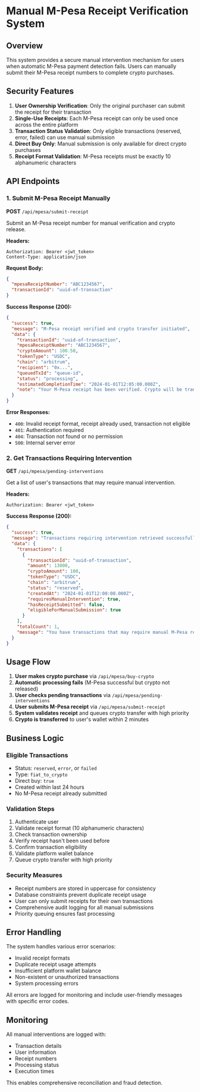 # Manual M-Pesa Receipt Verification System

## Overview

This system provides a secure manual intervention mechanism for users when automatic M-Pesa payment detection fails. Users can manually submit their M-Pesa receipt numbers to complete crypto purchases.

## Security Features

1. **User Ownership Verification**: Only the original purchaser can submit the receipt for their transaction
2. **Single-Use Receipts**: Each M-Pesa receipt can only be used once across the entire platform
3. **Transaction Status Validation**: Only eligible transactions (reserved, error, failed) can use manual submission
4. **Direct Buy Only**: Manual submission is only available for direct crypto purchases
5. **Receipt Format Validation**: M-Pesa receipts must be exactly 10 alphanumeric characters

## API Endpoints

### 1. Submit M-Pesa Receipt Manually

**POST** `/api/mpesa/submit-receipt`

Submit an M-Pesa receipt number for manual verification and crypto release.

**Headers:**
```
Authorization: Bearer <jwt_token>
Content-Type: application/json
```

**Request Body:**
```json
{
  "mpesaReceiptNumber": "ABC1234567",
  "transactionId": "uuid-of-transaction"
}
```

**Success Response (200):**
```json
{
  "success": true,
  "message": "M-Pesa receipt verified and crypto transfer initiated",
  "data": {
    "transactionId": "uuid-of-transaction",
    "mpesaReceiptNumber": "ABC1234567",
    "cryptoAmount": 100.50,
    "tokenType": "USDC",
    "chain": "arbitrum",
    "recipient": "0x...",
    "queuedTxId": "queue-id",
    "status": "processing",
    "estimatedCompletionTime": "2024-01-01T12:05:00.000Z",
    "note": "Your M-Pesa receipt has been verified. Crypto will be transferred to your wallet shortly."
  }
}
```

**Error Responses:**
- `400`: Invalid receipt format, receipt already used, transaction not eligible
- `401`: Authentication required
- `404`: Transaction not found or no permission
- `500`: Internal server error

### 2. Get Transactions Requiring Intervention

**GET** `/api/mpesa/pending-interventions`

Get a list of user's transactions that may require manual intervention.

**Headers:**
```
Authorization: Bearer <jwt_token>
```

**Success Response (200):**
```json
{
  "success": true,
  "message": "Transactions requiring intervention retrieved successfully",
  "data": {
    "transactions": [
      {
        "transactionId": "uuid-of-transaction",
        "amount": 13000,
        "cryptoAmount": 100,
        "tokenType": "USDC",
        "chain": "arbitrum",
        "status": "reserved",
        "createdAt": "2024-01-01T12:00:00.000Z",
        "requiresManualIntervention": true,
        "hasReceiptSubmitted": false,
        "eligibleForManualSubmission": true
      }
    ],
    "totalCount": 1,
    "message": "You have transactions that may require manual M-Pesa receipt submission"
  }
}
```

## Usage Flow

1. **User makes crypto purchase** via `/api/mpesa/buy-crypto`
2. **Automatic processing fails** (M-Pesa successful but crypto not released)
3. **User checks pending transactions** via `/api/mpesa/pending-interventions`
4. **User submits M-Pesa receipt** via `/api/mpesa/submit-receipt`
5. **System validates receipt** and queues crypto transfer with high priority
6. **Crypto is transferred** to user's wallet within 2 minutes

## Business Logic

### Eligible Transactions
- Status: `reserved`, `error`, or `failed`
- Type: `fiat_to_crypto`
- Direct buy: `true`
- Created within last 24 hours
- No M-Pesa receipt already submitted

### Validation Steps
1. Authenticate user
2. Validate receipt format (10 alphanumeric characters)
3. Check transaction ownership
4. Verify receipt hasn't been used before
5. Confirm transaction eligibility
6. Validate platform wallet balance
7. Queue crypto transfer with high priority

### Security Measures
- Receipt numbers are stored in uppercase for consistency
- Database constraints prevent duplicate receipt usage
- User can only submit receipts for their own transactions
- Comprehensive audit logging for all manual submissions
- Priority queuing ensures fast processing

## Error Handling

The system handles various error scenarios:
- Invalid receipt formats
- Duplicate receipt usage attempts
- Insufficient platform wallet balance
- Non-existent or unauthorized transactions
- System processing errors

All errors are logged for monitoring and include user-friendly messages with specific error codes.

## Monitoring

All manual interventions are logged with:
- Transaction details
- User information
- Receipt numbers
- Processing status
- Execution times

This enables comprehensive reconciliation and fraud detection. 